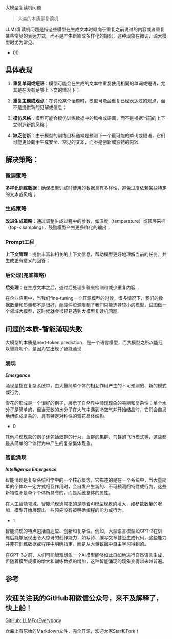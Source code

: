 大模型复读机问题

> 人类的本质是复读机

LLMs复读机问题是指这些模型在生成文本时倾向于重复之前说过的内容或者重复某些常见的表达方式，而不是产生新颖或多样化的输出，这种现象在微调开源大模型时尤为常见。

- 00

## 具体表现

1. **重复单词或短语**：模型可能会在生成的文本中重复使用相同的单词或短语，尤其是在没有足够上下文的情况下；

2. **重复主题或观点**：在讨论某个话题时，模型可能会重复已经表达过的观点，而不是提供新的见解或信息；

3. **模仿风格**：模型可能会模仿训练数据中的风格或语调，而不是根据当前的上下文创造新的风格；

4. **缺乏创新**：由于模型的训练目标通常是预测下一个最可能的单词或短语，它们可能更倾向于生成安全、常见的文本，而不是创新或独特的内容.

## 解决策略：

### 微调策略
**多样化训练数据**：确保模型训练时使用的数据具有多样性，避免过度依赖某些特定的文本或风格；

### 生成策略
**改进生成策略**：通过调整生成过程中的参数，如温度（temperature）或顶层采样（top-k sampling），鼓励模型产生更多样化的输出；

### Prompt工程
**上下文管理**：提供丰富和相关的上下文信息，帮助模型更好地理解当前的任务，并生成更有意义的回答；

### 后处理(兜底策略)
**后处理**：在生成文本之后，通过后处理步骤来检测和减少重复内容.

在企业应用中，当我们fine-tuning一个开源模型的时候，很多情况下，我们的数据数量和质量都不是很好，而硬件资源限制了我们只能选择较小的模型，试图做一个领域大模型，这时候就会很容易遇到大模型复读机问题.

## 问题的本质-智能涌现失败
大模型的本质是next-token prediction，是一个语言模型，而大模型之所以能冠以智能呢个，是因为它出现了智能涌现.

### 涌现

***Emergence***

涌现是指在复杂系统中，由大量简单个体的相互作用产生的不可预测的、新的模式或行为。

雪花的形成是一个很好的例子，展示了自然界中涌现现象的美丽和复杂性：单个水分子是简单的，但当无数的水分子在大气中遇到冷空气并开始结晶时，它们会自发地组织成复杂的、具有特定对称性的雪花晶体结构。

- 0

其他涌现现象的例子还包括蚁群的行为、鱼群的集群、鸟群的飞行模式等，这些都是从简单的个体行为中产生的复杂集体现象。

### 智能涌现

***Intelligence Emergence***

智能涌现是复杂系统科学中的一个核心概念，它描述的是在一个系统中，当大量简单的个体以一定方式相互作用时，会自发产生新的、不可预测的特性或行为。这些新特性不是单个个体所具有的，而是系统整体的属性。

在人工智能领域，智能涌现通常指的是随着AI模型规模的增大，如参数数量的增加，模型开始展现出一些预先没有被明确编程的能力或行为。

- 1

智能涌现的特点包括自适应、创新和复杂性。例如，大型语言模型如GPT-3在训练后能够展现出令人惊讶的创作能力，如写诗、编写文章甚至生成代码，这些能力并非在训练数据或程序中明确指定，而是从大量数据中自主学习得到的。

在GPT-3之前，人们可能很难想象一个AI模型能够如此自如地进行自然语言生成，但随着模型规模的增大和训练数据的增加，这种智能涌现的现象变得越来越普遍。

## 参考

<div id="refer-anchor-1"></div>

## 欢迎关注我的GitHub和微信公众号，来不及解释了，快上船！

[GitHub: LLMForEverybody](https://github.com/luhengshiwo/LLMForEverybody)

仓库上有原始的Markdown文件，完全开源，欢迎大家Star和Fork！